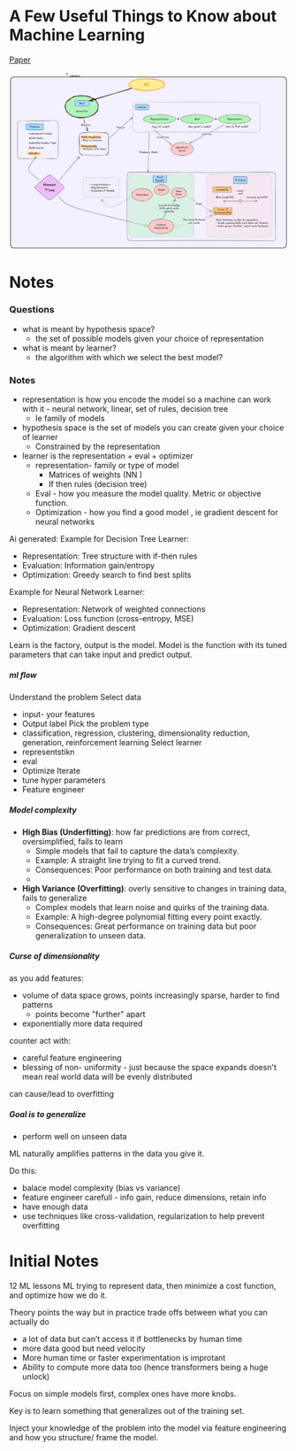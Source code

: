 # A Few Useful Things to Know about Machine Learning

[Paper]()

![Mind map](map.png)

# Notes
### Questions
- what is meant by hypothesis space?
	- the set of possible models given your choice of representation
- what is meant by learner?
	- the algorithm with which we select the best model?

### Notes
- representation is how you encode the model so a machine can work with it - neural network, linear, set of rules, decision tree
	- Ie family of models
- hypothesis space is the set of models you can create given your choice of learner
	- Constrained by the representation 
- learner is the representation + eval + optimizer
	- representation- family or type of model
		- Matrices of weights (NN )
		- If then rules (decision tree)
	- Eval - how you measure the model quality. Metric or objective function.
	- Optimization - how you find a good model , ie gradient descent for neural networks

Ai generated:
Example for Decision Tree Learner:
- Representation: Tree structure with if-then rules
- Evaluation: Information gain/entropy
- Optimization: Greedy search to find best splits

Example for Neural Network Learner:
- Representation: Network of weighted connections
- Evaluation: Loss function (cross-entropy, MSE)
- Optimization: Gradient descent

Learn is the factory, output is the model.
Model is the function with its tuned parameters that can take input and predict output.
##### ml flow
Understand the problem
Select data
- input- your features
- Output label
Pick the problem type
- classification, regression, clustering, dimensionality reduction, generation, reinforcement learning
Select learner
- representstikn
- eval
- Optimize
Iterate
- tune hyper parameters 
- Feature engineer

##### Model complexity
- **High Bias (Underfitting)**: how far predictions are from correct, oversimplified, fails to learn
    - Simple models that fail to capture the data’s complexity.
    - Example: A straight line trying to fit a curved trend.
    - Consequences: Poor performance on both training and test data.
    - 
- **High Variance (Overfitting)**: overly sensitive to changes in training data, fails to generalize
    - Complex models that learn noise and quirks of the training data.
    - Example: A high-degree polynomial fitting every point exactly.
    - Consequences: Great performance on training data but poor generalization to unseen data.

##### Curse of dimensionality
as you add features:
- volume of data space grows, points increasingly sparse, harder to find patterns
	- points become "further" apart
- exponentially more data required

counter act with: 
- careful feature engineering
- blessing of non- uniformity - just because the space expands doesn't mean real world data will be evenly distributed

can cause/lead to overfitting

##### Goal is to generalize
- perform well on unseen data

ML naturally amplifies patterns in the data you give it. 

Do this:
- balace model complexity (bias vs variance)
- feature engineer carefull - info gain, reduce dimensions, retain info
- have enough data
- use techniques like cross-validation, regularization to help prevent overfitting


# Initial Notes
12 ML lessons 
ML trying to represent data, then minimize a cost function, and optimize how we do it.

Theory points the way but in practice trade offs between what you can actually do 
- a lot of data but can’t access it if bottlenecks by human time
- more data good but need velocity
- More human time or faster experimentation is improtant
- Ability to compute more data too (hence transformers being a huge unlock)

Focus on simple models first, complex ones have more knobs.

Key is to learn something that generalizes out of the training set.

Inject your knowledge of the problem into the model via feature engineering and how you structure/ frame the model.
